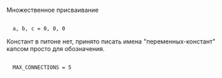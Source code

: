 Множественное присваивание

```code 

  a, b, c = 0, 0, 0
```
Констант в питоне нет, принято писать имена "переменных-констант" капсом просто для обозначения.

```code

  MAX_CONNECTIONS = 5
```
